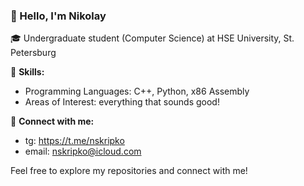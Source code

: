 ### 👋 Hello, I'm Nikolay

🎓 Undergraduate student (Computer Science) at HSE University, St. Petersburg  

🚀 **Skills:**
- Programming Languages: C++, Python, x86 Assembly
- Areas of Interest: everything that sounds good!

🔗 **Connect with me:**
- tg: https://t.me/nskripko
- email: nskripko@icloud.com 

Feel free to explore my repositories and connect with me!
